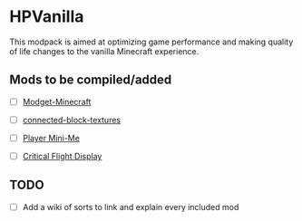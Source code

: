 # HPVanilla
This modpack is aimed at optimizing game performance and making quality of life changes to the vanilla Minecraft experience.


## Mods to be compiled/added

- [ ] [Modget-Minecraft](https://github.com/ReviversMC/modget-minecraft)
- [ ] [connected-block-textures](https://github.com/HyperCubeMC/connected-block-textures)
- [ ] [Player Mini-Me](https://github.com/PhoenixVX/Player-Mini-Me)
- [ ] [Critical Flight Display](https://github.com/bshuler/critical-flight-details)


## TODO

- [ ] Add a wiki of sorts to link and explain every included mod
